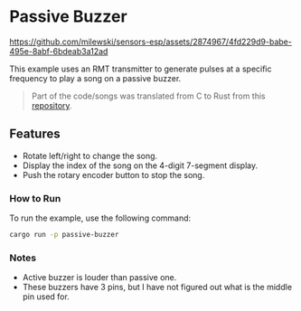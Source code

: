 # Passive Buzzer

https://github.com/milewski/sensors-esp/assets/2874967/4fd229d9-babe-495e-8abf-6bdeab3a12ad

This example uses an RMT transmitter to generate pulses at a specific frequency to play a song on a passive buzzer.

> Part of the code/songs was translated from C to Rust from this [repository](https://github.com/robsoncouto/arduino-songs).

## Features

- Rotate left/right to change the song.
- Display the index of the song on the 4-digit 7-segment display.
- Push the rotary encoder button to stop the song.

### How to Run

To run the example, use the following command:

```bash
cargo run -p passive-buzzer
```

### Notes

- Active buzzer is louder than passive one.
- These buzzers have 3 pins, but I have not figured out what is the middle pin used for.
